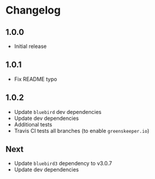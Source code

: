 # Changelog

## 1.0.0

* Initial release

## 1.0.1

* Fix README typo

## 1.0.2

* Update `bluebird` dev dependencies
* Update dev dependencies
* Additional tests
* Travis CI tests all branches (to enable `greenskeeper.io`)

## Next

* Update `bluebird3` dependency to v3.0.7
* Update dev dependencies
